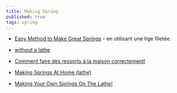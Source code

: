 ```yaml
---
title: Making Spring
published: true
tags: spring
---
```

- [Easy Method to Make Great Springs](https://www.youtube.com/watch?v=BITTQN0776A) - en utilisant  une tige filetée.
- [without a lathe](https://www.youtube.com/watch?v=f2lzneEyAPs)
- [Comment faire des ressorts à la maison correctement!](https://www.youtube.com/watch?v=7paVPgGflWo)

- [Making Springs At Home (lathe)](https://www.youtube.com/watch?v=jAawhg6JtyY)
- [Making Your Own Springs On The Lathe! ](https://www.youtube.com/watch?v=nH9ucI-vt-I&t=875s)
